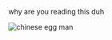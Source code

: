 why are you reading this duh




![chinese egg man](https://i.postimg.cc/fWYHwL97/get-real-chinese-egg-man.png)
